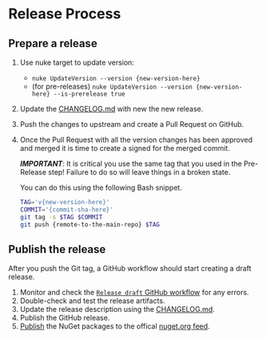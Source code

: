 # Release Process

## Prepare a release

1. Use nuke target to update version:

    - `nuke UpdateVersion --version {new-version-here}`
    - (for pre-releases)
      `nuke UpdateVersion --version {new-version-here} --is-prerelease true`

2. Update the [CHANGELOG.md](../CHANGELOG.md) with new the new release.
3. Push the changes to upstream and create a Pull Request on GitHub.
4. Once the Pull Request with all the version changes has been approved and merged
    it is time to create a signed for the merged commit.

    ***IMPORTANT***: It is critical you use the same tag
    that you used in the Pre-Release step!
    Failure to do so will leave things in a broken state.

    You can do this using the following Bash snippet.

    ```bash
    TAG='v{new-version-here}'
    COMMIT='{commit-sha-here}'
    git tag -s $TAG $COMMIT
    git push {remote-to-the-main-repo} $TAG
    ```

## Publish the release

After you push the Git tag, a GitHub workflow should start creating a draft release.

1. Monitor and check the [`Release draft` GitHub workflow](https://github.com/signalfx/signalfx-dotnet-tracing/actions/workflows/release-draft.yml)
   for any errors.
2. Double-check and test the release artifacts.
3. Update the release description using the [CHANGELOG.md](../CHANGELOG.md).
4. Publish the GitHub release.
5. [Publish](https://docs.microsoft.com/en-us/nuget/nuget-org/publish-a-package)
   the NuGet packages to the offical [nuget.org feed](https://www.nuget.org/).
